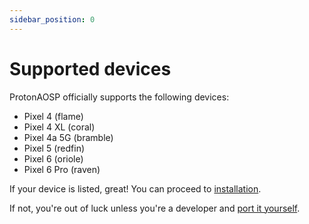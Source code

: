 ```yaml
---
sidebar_position: 0
---
```


# Supported devices

ProtonAOSP officially supports the following devices:

- Pixel 4 (flame)
- Pixel 4 XL (coral)
- Pixel 4a 5G (bramble)
- Pixel 5 (redfin)
- Pixel 6 (oriole)
- Pixel 6 Pro (raven)

If your device is listed, great! You can proceed to [installation](install/install.md).

If not, you're out of luck unless you're a developer and [port it yourself](developers/build.md#create-a-device-tree).
